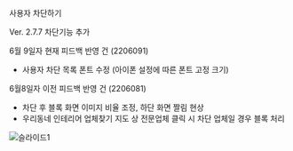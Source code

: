 사용자 차단하기

Ver. 2.7.7
차단기능 추가

6월 9일자
현재 피드백 반영 건 (2206091)
- 사용자 차단 목록 폰트 수정 (아이폰 설정에 따른 폰트 고정 크기)

6월8일자
이전 피드백 반영 건 (2206081)
- 차단 후 블록 화면 이미지 비율 조정, 하단 화면 짤림 현상
- 우리동네 인테리어 업체찾기 지도 상 전문업체 클릭 시 차단 업체일 경우 블록 처리


![슬라이드1](https://github.com/seonghooony/KovihouseVR-iOS-Screenshot/assets/91402556/671d962d-43e7-4251-8478-83f1e0a1fc1f)
